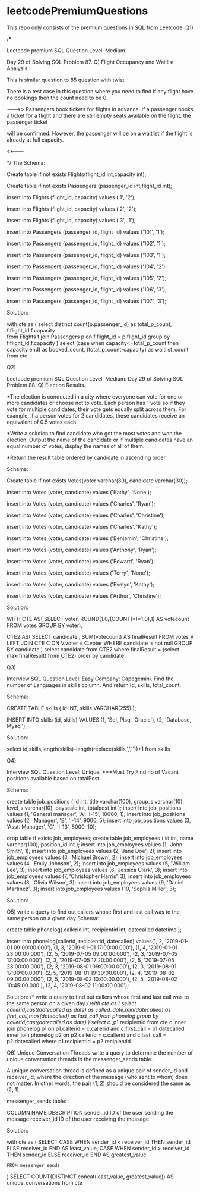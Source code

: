 # leetcodePremiumQuestions
This repo only consists of the premium questions in SQL from Leetcode.
Q1)

/*

Leetcode premium SQL Question Level: Medium.

Day 29 of Solving SQL Problem 87. Q) Flight Occupancy and Waitlist Analysis.

This is similar question to 85 question with twist.

There is a test case in this question where you need to find if any flight have no bookings then the count need to be 0.

--->> Passengers book tickets for flights in advance. If a passenger books a ticket for a flight and there are still empty seats available on the flight, the passenger ticket 

will be confirmed. However, the passenger will be on a waitlist if the flight is already at full capacity.

<<---

*/
The Schema:

Create table if not exists Flights(flight_id int,capacity int);

Create table if not exists Passengers (passenger_id int,flight_id int);

insert into Flights (flight_id, capacity) values ('1', '2');

insert into Flights (flight_id, capacity) values ('2', '2');

insert into Flights (flight_id, capacity) values ('3', '1');

insert into Passengers (passenger_id, flight_id) values ('101', '1');

insert into Passengers (passenger_id, flight_id) values ('102', '1');

insert into Passengers (passenger_id, flight_id) values ('103', '1');

insert into Passengers (passenger_id, flight_id) values ('104', '2');

insert into Passengers (passenger_id, flight_id) values ('105', '2');

insert into Passengers (passenger_id, flight_id) values ('106', '3');

insert into Passengers (passenger_id, flight_id) values ('107', '3');

Solution:

with cte as
(
  select distinct count(p.passenger_id) as total_p_count, f.flight_id,f.capacity  
from Flights f
  join Passengers p
  on f.flight_id = p.flight_id
  group by f.flight_id,f.capacity
)
select (case when capacity<=total_p_count then capacity end) as booked_count,
(total_p_count-capacity) as waitlist_count from cte

Q2)

Leetcode premium SQL Question Level: Medium.
Day 29 of Solving SQL Problem 88. Q) Election Results.

*The election is conducted in a city where everyone can vote for one or more candidates or choose not to vote. Each person has 1 vote so if they vote for multiple candidates, their vote gets equally split across them. For example, if a person votes for 2 candidates, these candidates receive an equivalent of 0.5 votes each.

*Write a solution to find candidate who got the most votes and won the election. Output the name of the candidate or If multiple candidates have an equal number of votes, display the names of all of them.

*Return the result table ordered by candidate in ascending order.

Schema:

Create table if not exists Votes(voter varchar(30), candidate varchar(30));

insert into Votes (voter, candidate) values ('Kathy', 'None');

insert into Votes (voter, candidate) values ('Charles', 'Ryan');

insert into Votes (voter, candidate) values ('Charles', 'Christine');

insert into Votes (voter, candidate) values ('Charles', 'Kathy');

insert into Votes (voter, candidate) values ('Benjamin', 'Christine');

insert into Votes (voter, candidate) values ('Anthony', 'Ryan');

insert into Votes (voter, candidate) values ('Edward', 'Ryan');

insert into Votes (voter, candidate) values ('Terry', 'None');

insert into Votes (voter, candidate) values ('Evelyn', 'Kathy');

insert into Votes (voter, candidate) values ('Arthur', 'Christine');

Solution:

WITH CTE AS(
SELECT voter, ROUND(1.0/(COUNT(*)*1.0),1) AS votecount
FROM votes
GROUP BY voter),

CTE2 AS(
SELECT candidate , SUM(votecount) AS finalResult
FROM votes V
LEFT JOIN CTE C ON
V.voter = C.voter
WHERE candidate is not null
GROUP BY candidate
)
select candidate from CTE2
where finalResult = (select max(finalResult) from CTE2)
order by candidate 

Q3)

Interview SQL Question Level: Easy
Company: Capegemini.
Find the number of Languages in skills column. And return Id, skills, total_count.

Schema:

CREATE TABLE skills (
 id INT,
 skills VARCHAR(255)
);

INSERT INTO skills (id, skills) VALUES
(1, 'Sql, Plsql, Oracle'),
(2, 'Database, Mysql');

Solution:

select id,skills,length(skills)-length(replace(skills,',',''))+1 from skills

Q4)

Interview SQL Question Level: Unique.
***Must Try
Find no of Vacant positions available based on totalPost.

Schema:

create table job_positions
(
 id int,
 title varchar(100),
 group_s varchar(10),
 level_s varchar(10),
 payscale int,
 totalpost int
);
insert into job_positions values (1, 'General manager', 'A', 'l-15', 10000, 1);
insert into job_positions values (2, 'Manager', 'B', 'l-14', 9000, 5);
insert into job_positions values (3, 'Asst. Manager', 'C', 'l-13', 8000, 10);

drop table if exists job_employees;
create table job_employees
(
 id int,
 name varchar(100),
 position_id int
);
insert into job_employees values (1, 'John Smith', 1);
insert into job_employees values (2, 'Jane Doe', 2);
insert into job_employees values (3, 'Michael Brown', 2);
insert into job_employees values (4, 'Emily Johnson', 2);
insert into job_employees values (5, 'William Lee', 3);
insert into job_employees values (6, 'Jessica Clark', 3);
insert into job_employees values (7, 'Christopher Harris', 3);
insert into job_employees values (8, 'Olivia Wilson', 3);
insert into job_employees values (9, 'Daniel Martinez', 3);
insert into job_employees values (10, 'Sophia Miller', 3);

Solution:


Q5) write a query to find out callers whose first and last call was to the same person on a given day
Schema:

create table phonelog(
    callerid int, 
    recipientid int,
    datecalled datetime
);

insert into phonelog(callerid, recipientid, datecalled)
values(1, 2, '2019-01-01 09:00:00.000'),
       (1, 3, '2019-01-01 17:00:00.000'),
       (1, 4, '2019-01-01 23:00:00.000'),
       (2, 5, '2019-07-05 09:00:00.000'),
       (2, 3, '2019-07-05 17:00:00.000'),
       (2, 3, '2019-07-05 17:20:00.000'),
       (2, 5, '2019-07-05 23:00:00.000'),
       (2, 3, '2019-08-01 09:00:00.000'),
       (2, 3, '2019-08-01 17:00:00.000'),
       (2, 5, '2019-08-01 19:30:00.000'),
       (2, 4, '2019-08-02 09:00:00.000'),
       (2, 5, '2019-08-02 10:00:00.000'),
       (2, 5, '2019-08-02 10:45:00.000'),
       (2, 4, '2019-08-02 11:00:00.000');


Solution:
/*
write a query to find out callers whose first and last call was to the same person on a given day
*/
with cte as
(
select callerid,cast(datecalled as date) as called_date,min(datecalled) as first_call,max(datecalled) as last_call
from phonelog
group by callerid,cast(datecalled as date)
)
select c.*,p1.recipientid
from cte c
inner join phonelog p1
on p1.callerid = c.callerid and c.first_call = p1.datecalled
inner join phonelog p2
on p2.callerid = c.callerid and c.last_call = p2.datecalled
where p1.recipientid = p2.recipientid

Q6) Unique Conversation Threads
 write a query to determine the number of unique conversation threads in the messenger_sends table.

A unique conversation thread is defined as a unique pair of sender_id and receiver_id, where the direction of the message (who sent to whom) does not matter. In other words, the pair (1, 2) should be considered the same as (2, 1).

messenger_sends table:

COLUMN NAME         	DESCRIPTION
sender_id             ID of the user sending the message
receiver_id	          ID of the user receiving the message


Solution:

with cte as
 (
    SELECT 
        CASE WHEN sender_id < receiver_id THEN sender_id ELSE receiver_id END AS least_value,
        CASE WHEN sender_id > receiver_id THEN sender_id ELSE receiver_id END AS greatest_value
        
    FROM messenger_sends
) 
SELECT COUNT(DISTINCT concat(least_value, greatest_value)) AS unique_conversations from cte



 










